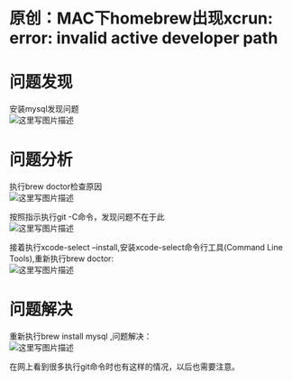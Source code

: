 # 原创：MAC下homebrew出现xcrun: error: invalid active developer path

# 问题发现

安装mysql发现问题 <br/>
<img alt="这里写图片描述" src="https://img-blog.csdn.net/20180225135901962?watermark/2/text/aHR0cDovL2Jsb2cuY3Nkbi5uZXQvemhlbmdkb25nMTIzNDU=/font/5a6L5L2T/fontsize/400/fill/I0JBQkFCMA==/dissolve/70" title=""/>

# 问题分析

执行brew doctor检查原因 <br/>
<img alt="这里写图片描述" src="https://img-blog.csdn.net/2018022514003154?watermark/2/text/aHR0cDovL2Jsb2cuY3Nkbi5uZXQvemhlbmdkb25nMTIzNDU=/font/5a6L5L2T/fontsize/400/fill/I0JBQkFCMA==/dissolve/70" title=""/>

按照指示执行git -C命令，发现问题不在于此 <br/>
<img alt="这里写图片描述" src="https://img-blog.csdn.net/20180225140219882?watermark/2/text/aHR0cDovL2Jsb2cuY3Nkbi5uZXQvemhlbmdkb25nMTIzNDU=/font/5a6L5L2T/fontsize/400/fill/I0JBQkFCMA==/dissolve/70" title=""/>

接着执行xcode-select –install,安装xcode-select命令行工具(Command Line Tools),重新执行brew doctor: <br/>
<img alt="这里写图片描述" src="https://img-blog.csdn.net/20180225140534100?watermark/2/text/aHR0cDovL2Jsb2cuY3Nkbi5uZXQvemhlbmdkb25nMTIzNDU=/font/5a6L5L2T/fontsize/400/fill/I0JBQkFCMA==/dissolve/70" title=""/>

# 问题解决

重新执行brew install mysql ,问题解决： <br/>
<img alt="这里写图片描述" src="https://img-blog.csdn.net/2018022514160671?watermark/2/text/aHR0cDovL2Jsb2cuY3Nkbi5uZXQvemhlbmdkb25nMTIzNDU=/font/5a6L5L2T/fontsize/400/fill/I0JBQkFCMA==/dissolve/70" title=""/>

在网上看到很多执行git命令时也有这样的情况，以后也需要注意。
